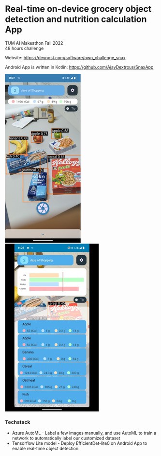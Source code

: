 # Real-time on-device grocery object detection and nutrition calculation App

TUM AI Makeathon Fall 2022 \
48 hours challenge


Website: https://devpost.com/software/own_challenge_snax

Android App is written in Kotlin: https://github.com/AjayDextrous/SnaxApp


[<img src="data/screenshot1.png" width="250"/>](data/screenshot1.png)
[<img src="data/Screenshot2.jpg" width="310"/>](data/Screenshot2.jpg)

### Techstack
- Azure AutoML - Label a few images manually, and use AutoML to train a network to automatically label our customized dataset
- Tensorflow Lite model - Deploy EfficientDet-lite0 on Android App to enable real-time object detection


